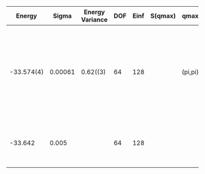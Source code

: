| Energy     | Sigma   | Energy Variance | DOF | Einf | S(qmax) | qmax    | Method                                                       | Reference |
|------------|---------|-----------------|-----|------|---------|---------|--------------------------------------------------------------|-----------|
| -33.574(4) | 0.00061 | 0.62((3)        | 64  | 128  |         | (pi,pi) | mVMC with SU(2) and momentum projections (gamma point) + RBM + Lanczos, (U=8) (Ne = 64), alpha = 8 with 1x1 RBM-subspace | [code](https://github.com/varbench/methods/blob/main/scripts/Hubbard/square_64_P_32_8/mVMC/mVMC.sh) |
| -33.642    | 0.005   |                 | 64  | 128  |         |         | AFQMC (Metropolis, Trotter error extrapolated), numerically exact | [paper](https://journals.aps.org/prb/abstract/10.1103/PhysRevB.94.085103) |

